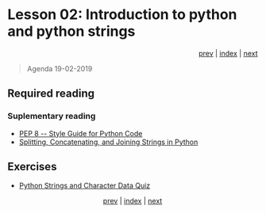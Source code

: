 # Lesson 02: Introduction to python and python strings
<div align="right">
<a href="../../../Lesson_01_introduction_to_python_elective/blob/master/README.md">prev</a> | 
<a href="https://python-elective-1-spring-2019.github.io/">index</a> | 
<a href="../../../Lesson_3_Python_Types_simple_types_Lists_Tuples_and_Sorting_Functions/blob/master/README.md">next</a>
</div>

> Agenda 19-02-2019

## Required reading


### Suplementary reading
* [PEP 8 -- Style Guide for Python Code](https://www.python.org/dev/peps/pep-0008/)
* [Splitting, Concatenating, and Joining Strings in Python](https://realpython.com/python-string-split-concatenate-join/)


## Exercises
* [Python Strings and Character Data Quiz](https://realpython.com/quizzes/python-strings/)

<div align="center">
<a href="../../../Lesson_01_introduction_to_python_elective/blob/master/README.md">prev</a> | 
<a href="https://python-elective-1-spring-2019.github.io/">index</a> | 
<a href="../../../Lesson_3_Python_Types_simple_types_Lists_Tuples_and_Sorting_Functions/blob/master/README.md">next</a>
</div>
